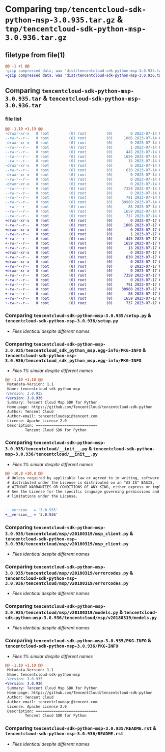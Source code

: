 # Comparing `tmp/tencentcloud-sdk-python-msp-3.0.935.tar.gz` & `tmp/tencentcloud-sdk-python-msp-3.0.936.tar.gz`

## filetype from file(1)

```diff
@@ -1 +1 @@
-gzip compressed data, was "dist/tencentcloud-sdk-python-msp-3.0.935.tar", last modified: Fri Jul 14 00:35:01 2023, max compression
+gzip compressed data, was "dist/tencentcloud-sdk-python-msp-3.0.936.tar", last modified: Mon Jul 17 00:31:43 2023, max compression
```

## Comparing `tencentcloud-sdk-python-msp-3.0.935.tar` & `tencentcloud-sdk-python-msp-3.0.936.tar`

### file list

```diff
@@ -1,19 +1,19 @@
-drwxr-xr-x   0 root         (0) root         (0)        0 2023-07-14 00:35:01.000000 tencentcloud-sdk-python-msp-3.0.935/
--rw-r--r--   0 root         (0) root         (0)     1006 2023-07-14 00:35:01.000000 tencentcloud-sdk-python-msp-3.0.935/setup.py
-drwxr-xr-x   0 root         (0) root         (0)        0 2023-07-14 00:35:01.000000 tencentcloud-sdk-python-msp-3.0.935/tencentcloud_sdk_python_msp.egg-info/
--rw-r--r--   0 root         (0) root         (0)        1 2023-07-14 00:35:01.000000 tencentcloud-sdk-python-msp-3.0.935/tencentcloud_sdk_python_msp.egg-info/dependency_links.txt
--rw-r--r--   0 root         (0) root         (0)      445 2023-07-14 00:35:01.000000 tencentcloud-sdk-python-msp-3.0.935/tencentcloud_sdk_python_msp.egg-info/SOURCES.txt
--rw-r--r--   0 root         (0) root         (0)     1659 2023-07-14 00:35:01.000000 tencentcloud-sdk-python-msp-3.0.935/tencentcloud_sdk_python_msp.egg-info/PKG-INFO
--rw-r--r--   0 root         (0) root         (0)       13 2023-07-14 00:35:01.000000 tencentcloud-sdk-python-msp-3.0.935/tencentcloud_sdk_python_msp.egg-info/top_level.txt
-drwxr-xr-x   0 root         (0) root         (0)        0 2023-07-14 00:35:01.000000 tencentcloud-sdk-python-msp-3.0.935/tencentcloud/
--rw-r--r--   0 root         (0) root         (0)      630 2023-07-14 00:35:01.000000 tencentcloud-sdk-python-msp-3.0.935/tencentcloud/__init__.py
-drwxr-xr-x   0 root         (0) root         (0)        0 2023-07-14 00:35:01.000000 tencentcloud-sdk-python-msp-3.0.935/tencentcloud/msp/
--rw-r--r--   0 root         (0) root         (0)        0 2023-07-14 00:35:01.000000 tencentcloud-sdk-python-msp-3.0.935/tencentcloud/msp/__init__.py
-drwxr-xr-x   0 root         (0) root         (0)        0 2023-07-14 00:35:01.000000 tencentcloud-sdk-python-msp-3.0.935/tencentcloud/msp/v20180319/
--rw-r--r--   0 root         (0) root         (0)     7358 2023-07-14 00:35:01.000000 tencentcloud-sdk-python-msp-3.0.935/tencentcloud/msp/v20180319/msp_client.py
--rw-r--r--   0 root         (0) root         (0)        0 2023-07-14 00:35:01.000000 tencentcloud-sdk-python-msp-3.0.935/tencentcloud/msp/v20180319/__init__.py
--rw-r--r--   0 root         (0) root         (0)      791 2023-07-14 00:35:01.000000 tencentcloud-sdk-python-msp-3.0.935/tencentcloud/msp/v20180319/errorcodes.py
--rw-r--r--   0 root         (0) root         (0)    30960 2023-07-14 00:35:01.000000 tencentcloud-sdk-python-msp-3.0.935/tencentcloud/msp/v20180319/models.py
--rw-r--r--   0 root         (0) root         (0)       88 2023-07-14 00:35:01.000000 tencentcloud-sdk-python-msp-3.0.935/setup.cfg
--rw-r--r--   0 root         (0) root         (0)     1659 2023-07-14 00:35:01.000000 tencentcloud-sdk-python-msp-3.0.935/PKG-INFO
--rw-r--r--   0 root         (0) root         (0)      737 2023-07-14 00:35:01.000000 tencentcloud-sdk-python-msp-3.0.935/README.rst
+drwxr-xr-x   0 root         (0) root         (0)        0 2023-07-17 00:31:43.000000 tencentcloud-sdk-python-msp-3.0.936/
+-rw-r--r--   0 root         (0) root         (0)     1006 2023-07-17 00:31:43.000000 tencentcloud-sdk-python-msp-3.0.936/setup.py
+drwxr-xr-x   0 root         (0) root         (0)        0 2023-07-17 00:31:43.000000 tencentcloud-sdk-python-msp-3.0.936/tencentcloud_sdk_python_msp.egg-info/
+-rw-r--r--   0 root         (0) root         (0)        1 2023-07-17 00:31:43.000000 tencentcloud-sdk-python-msp-3.0.936/tencentcloud_sdk_python_msp.egg-info/dependency_links.txt
+-rw-r--r--   0 root         (0) root         (0)      445 2023-07-17 00:31:43.000000 tencentcloud-sdk-python-msp-3.0.936/tencentcloud_sdk_python_msp.egg-info/SOURCES.txt
+-rw-r--r--   0 root         (0) root         (0)     1659 2023-07-17 00:31:43.000000 tencentcloud-sdk-python-msp-3.0.936/tencentcloud_sdk_python_msp.egg-info/PKG-INFO
+-rw-r--r--   0 root         (0) root         (0)       13 2023-07-17 00:31:43.000000 tencentcloud-sdk-python-msp-3.0.936/tencentcloud_sdk_python_msp.egg-info/top_level.txt
+drwxr-xr-x   0 root         (0) root         (0)        0 2023-07-17 00:31:43.000000 tencentcloud-sdk-python-msp-3.0.936/tencentcloud/
+-rw-r--r--   0 root         (0) root         (0)      630 2023-07-17 00:31:43.000000 tencentcloud-sdk-python-msp-3.0.936/tencentcloud/__init__.py
+drwxr-xr-x   0 root         (0) root         (0)        0 2023-07-17 00:31:43.000000 tencentcloud-sdk-python-msp-3.0.936/tencentcloud/msp/
+-rw-r--r--   0 root         (0) root         (0)        0 2023-07-17 00:31:43.000000 tencentcloud-sdk-python-msp-3.0.936/tencentcloud/msp/__init__.py
+drwxr-xr-x   0 root         (0) root         (0)        0 2023-07-17 00:31:43.000000 tencentcloud-sdk-python-msp-3.0.936/tencentcloud/msp/v20180319/
+-rw-r--r--   0 root         (0) root         (0)     7358 2023-07-17 00:31:43.000000 tencentcloud-sdk-python-msp-3.0.936/tencentcloud/msp/v20180319/msp_client.py
+-rw-r--r--   0 root         (0) root         (0)        0 2023-07-17 00:31:43.000000 tencentcloud-sdk-python-msp-3.0.936/tencentcloud/msp/v20180319/__init__.py
+-rw-r--r--   0 root         (0) root         (0)      791 2023-07-17 00:31:43.000000 tencentcloud-sdk-python-msp-3.0.936/tencentcloud/msp/v20180319/errorcodes.py
+-rw-r--r--   0 root         (0) root         (0)    30960 2023-07-17 00:31:43.000000 tencentcloud-sdk-python-msp-3.0.936/tencentcloud/msp/v20180319/models.py
+-rw-r--r--   0 root         (0) root         (0)       88 2023-07-17 00:31:43.000000 tencentcloud-sdk-python-msp-3.0.936/setup.cfg
+-rw-r--r--   0 root         (0) root         (0)     1659 2023-07-17 00:31:43.000000 tencentcloud-sdk-python-msp-3.0.936/PKG-INFO
+-rw-r--r--   0 root         (0) root         (0)      737 2023-07-17 00:31:43.000000 tencentcloud-sdk-python-msp-3.0.936/README.rst
```

### Comparing `tencentcloud-sdk-python-msp-3.0.935/setup.py` & `tencentcloud-sdk-python-msp-3.0.936/setup.py`

 * *Files identical despite different names*

### Comparing `tencentcloud-sdk-python-msp-3.0.935/tencentcloud_sdk_python_msp.egg-info/PKG-INFO` & `tencentcloud-sdk-python-msp-3.0.936/tencentcloud_sdk_python_msp.egg-info/PKG-INFO`

 * *Files 1% similar despite different names*

```diff
@@ -1,10 +1,10 @@
 Metadata-Version: 1.1
 Name: tencentcloud-sdk-python-msp
-Version: 3.0.935
+Version: 3.0.936
 Summary: Tencent Cloud Msp SDK for Python
 Home-page: https://github.com/TencentCloud/tencentcloud-sdk-python
 Author: Tencent Cloud
 Author-email: tencentcloudapi@tencent.com
 License: Apache License 2.0
 Description: ============================
         Tencent Cloud SDK for Python
```

### Comparing `tencentcloud-sdk-python-msp-3.0.935/tencentcloud/__init__.py` & `tencentcloud-sdk-python-msp-3.0.936/tencentcloud/__init__.py`

 * *Files 1% similar despite different names*

```diff
@@ -10,8 +10,8 @@
 # Unless required by applicable law or agreed to in writing, software
 # distributed under the License is distributed on an "AS IS" BASIS,
 # WITHOUT WARRANTIES OR CONDITIONS OF ANY KIND, either express or implied.
 # See the License for the specific language governing permissions and
 # limitations under the License.
 
 
-__version__ = '3.0.935'
+__version__ = '3.0.936'
```

### Comparing `tencentcloud-sdk-python-msp-3.0.935/tencentcloud/msp/v20180319/msp_client.py` & `tencentcloud-sdk-python-msp-3.0.936/tencentcloud/msp/v20180319/msp_client.py`

 * *Files identical despite different names*

### Comparing `tencentcloud-sdk-python-msp-3.0.935/tencentcloud/msp/v20180319/errorcodes.py` & `tencentcloud-sdk-python-msp-3.0.936/tencentcloud/msp/v20180319/errorcodes.py`

 * *Files identical despite different names*

### Comparing `tencentcloud-sdk-python-msp-3.0.935/tencentcloud/msp/v20180319/models.py` & `tencentcloud-sdk-python-msp-3.0.936/tencentcloud/msp/v20180319/models.py`

 * *Files identical despite different names*

### Comparing `tencentcloud-sdk-python-msp-3.0.935/PKG-INFO` & `tencentcloud-sdk-python-msp-3.0.936/PKG-INFO`

 * *Files 1% similar despite different names*

```diff
@@ -1,10 +1,10 @@
 Metadata-Version: 1.1
 Name: tencentcloud-sdk-python-msp
-Version: 3.0.935
+Version: 3.0.936
 Summary: Tencent Cloud Msp SDK for Python
 Home-page: https://github.com/TencentCloud/tencentcloud-sdk-python
 Author: Tencent Cloud
 Author-email: tencentcloudapi@tencent.com
 License: Apache License 2.0
 Description: ============================
         Tencent Cloud SDK for Python
```

### Comparing `tencentcloud-sdk-python-msp-3.0.935/README.rst` & `tencentcloud-sdk-python-msp-3.0.936/README.rst`

 * *Files identical despite different names*


